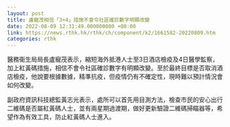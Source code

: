 ```yaml
---
layout: post
title: 盧寵茂相信「3+4」措施不會令社區確診數字明顯改變
date: 2022-08-09 12:31:49.000000000 +08:00
link: https://news.rthk.hk/rthk/ch/component/k2/1661582-20220809.htm
categories: rthk
---
```


醫務衞生局局長盧寵茂表示，縮短海外抵港人士至3日酒店檢疫及4日醫學監察，加上紅黃碼措施，相信不會令社區確診數字有明顯改變。至於最終目標是否取消酒店檢疫，他說要根據數據，精準抗疫，但疫情仍有不確定性，現時難以預計情況會如何改變。

副政府資訊科技總監黃志光表示，處所可以首先用目測方法，檢查市民的安心出行二維碼是否屬紅黃碼人士，並有兩星期過渡期，做好更新驗證二維碼掃瞄器等，希望作為有效工具，防止紅黃碼人士進入。
